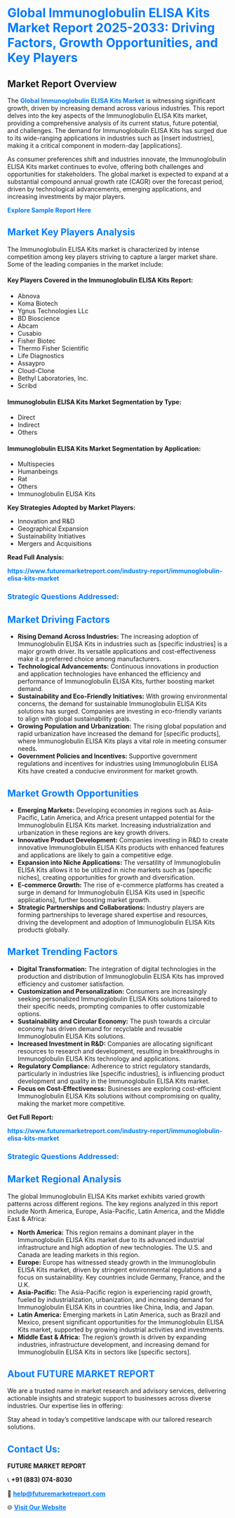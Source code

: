 <h1 style="color: #007BFF;">Global Immunoglobulin ELISA Kits Market Report 2025-2033: Driving Factors, Growth Opportunities, and Key Players</h1>

<section id="overview">
<h2>Market Report Overview</h2>
<p>The <a href="https://www.futuremarketreport.com/industry-report/immunoglobulin-elisa-kits-market" style="color: #007BFF; text-decoration: none;"><strong>Global Immunoglobulin ELISA Kits Market</strong></a> is witnessing significant growth, driven by increasing demand across various industries. This report delves into the key aspects of the Immunoglobulin ELISA Kits market, providing a comprehensive analysis of its current status, future potential, and challenges. The demand for Immunoglobulin ELISA Kits has surged due to its wide-ranging applications in industries such as [insert industries], making it a critical component in modern-day [applications].</p>
<p>As consumer preferences shift and industries innovate, the Immunoglobulin ELISA Kits market continues to evolve, offering both challenges and opportunities for stakeholders. The global market is expected to expand at a substantial compound annual growth rate (CAGR) over the forecast period, driven by technological advancements, emerging applications, and increasing investments by major players.</p>
</section>

<section id="overview">
<p><a href="https://www.futuremarketreport.com/request-sample/reportId=122256" style="color: #007BFF; text-decoration: none;"><strong>Explore Sample Report Here</strong></a></p>
</section>

<section id="key-players">
<h2 style="color: #007BFF;">Market Key Players Analysis</h2>
<p>The Immunoglobulin ELISA Kits market is characterized by intense competition among key players striving to capture a larger market share. Some of the leading companies in the market include:</p>
<h4>Key Players Covered in the Immunoglobulin ELISA Kits Report:</h4>
<ul><li>Abnova</li><li>Koma Biotech</li><li>Ygnus Technologies LLc</li><li>BD Bioscience</li><li>Abcam</li><li>Cusabio</li><li>Fisher Biotec</li><li>Thermo Fisher Scientific</li><li>Life Diagnostics</li><li>Assaypro</li><li>Cloud-Clone</li><li>Bethyl Laboratories, Inc.</li><li>Scribd</li></ul>
<h4>Immunoglobulin ELISA Kits Market Segmentation by Type:</h4>
<ul><li>Direct</li><li>Indirect</li><li>Others</li></ul>

<h4>Immunoglobulin ELISA Kits Market Segmentation by Application:</h4>
<ul><li>Multispecies</li><li>Humanbeings</li><li>Rat</li><li>Others</li><li>Immunoglobulin ELISA Kits</li></ul>
<p><strong>Key Strategies Adopted by Market Players:</strong></p>
<ul>
<li>Innovation and R&D</li>
<li>Geographical Expansion</li>
<li>Sustainability Initiatives</li>
<li>Mergers and Acquisitions</li>
</ul>
</section>

<section>
<p><strong>Read Full Analysis: </strong></p><a href="https://www.futuremarketreport.com/industry-report/immunoglobulin-elisa-kits-market" style="color: #007BFF; text-decoration: none;"><strong>https://www.futuremarketreport.com/industry-report/immunoglobulin-elisa-kits-market</strong></a>
<h3 style="color: #007BFF;">Strategic Questions Addressed:</h3>
</section>

<section id="driving-factors">
<h2 style="color: #007BFF;">Market Driving Factors</h2>
<ul>
<li><strong>Rising Demand Across Industries:</strong> The increasing adoption of Immunoglobulin ELISA Kits in industries such as [specific industries] is a major growth driver. Its versatile applications and cost-effectiveness make it a preferred choice among manufacturers.</li>
<li><strong>Technological Advancements:</strong> Continuous innovations in production and application technologies have enhanced the efficiency and performance of Immunoglobulin ELISA Kits, further boosting market demand.</li>
<li><strong>Sustainability and Eco-Friendly Initiatives:</strong> With growing environmental concerns, the demand for sustainable Immunoglobulin ELISA Kits solutions has surged. Companies are investing in eco-friendly variants to align with global sustainability goals.</li>
<li><strong>Growing Population and Urbanization:</strong> The rising global population and rapid urbanization have increased the demand for [specific products], where Immunoglobulin ELISA Kits plays a vital role in meeting consumer needs.</li>
<li><strong>Government Policies and Incentives:</strong> Supportive government regulations and incentives for industries using Immunoglobulin ELISA Kits have created a conducive environment for market growth.</li>
</ul>
</section>

<section id="growth-opportunities">
<h2 style="color: #007BFF;">Market Growth Opportunities</h2>
<ul>
<li><strong>Emerging Markets:</strong> Developing economies in regions such as Asia-Pacific, Latin America, and Africa present untapped potential for the Immunoglobulin ELISA Kits market. Increasing industrialization and urbanization in these regions are key growth drivers.</li>
<li><strong>Innovative Product Development:</strong> Companies investing in R&D to create innovative Immunoglobulin ELISA Kits products with enhanced features and applications are likely to gain a competitive edge.</li>
<li><strong>Expansion into Niche Applications:</strong> The versatility of Immunoglobulin ELISA Kits allows it to be utilized in niche markets such as [specific niches], creating opportunities for growth and diversification.</li>
<li><strong>E-commerce Growth:</strong> The rise of e-commerce platforms has created a surge in demand for Immunoglobulin ELISA Kits used in [specific applications], further boosting market growth.</li>
<li><strong>Strategic Partnerships and Collaborations:</strong> Industry players are forming partnerships to leverage shared expertise and resources, driving the development and adoption of Immunoglobulin ELISA Kits products globally.</li>
</ul>
</section>

<section id="trending-factors">
<h2 style="color: #007BFF;">Market Trending Factors</h2>
<ul>
<li><strong>Digital Transformation:</strong> The integration of digital technologies in the production and distribution of Immunoglobulin ELISA Kits has improved efficiency and customer satisfaction.</li>
<li><strong>Customization and Personalization:</strong> Consumers are increasingly seeking personalized Immunoglobulin ELISA Kits solutions tailored to their specific needs, prompting companies to offer customizable options.</li>
<li><strong>Sustainability and Circular Economy:</strong> The push towards a circular economy has driven demand for recyclable and reusable Immunoglobulin ELISA Kits solutions.</li>
<li><strong>Increased Investment in R&D:</strong> Companies are allocating significant resources to research and development, resulting in breakthroughs in Immunoglobulin ELISA Kits technology and applications.</li>
<li><strong>Regulatory Compliance:</strong> Adherence to strict regulatory standards, particularly in industries like [specific industries], is influencing product development and quality in the Immunoglobulin ELISA Kits market.</li>
<li><strong>Focus on Cost-Effectiveness:</strong> Businesses are exploring cost-efficient Immunoglobulin ELISA Kits solutions without compromising on quality, making the market more competitive.</li>
</ul>
</section>

<section>
<p><strong>Get Full Report: </strong></p><a href="https://www.futuremarketreport.com/industry-report/immunoglobulin-elisa-kits-market" style="color: #007BFF; text-decoration: none;"><strong>https://www.futuremarketreport.com/industry-report/immunoglobulin-elisa-kits-market</strong></a>
<h3 style="color: #007BFF;">Strategic Questions Addressed:</h3>
</section>


<section id="regional-analysis">
<h2 style="color: #007BFF;">Market Regional Analysis</h2>
<p>The global Immunoglobulin ELISA Kits market exhibits varied growth patterns across different regions. The key regions analyzed in this report include North America, Europe, Asia-Pacific, Latin America, and the Middle East & Africa:</p>
<ul>
<li><strong>North America:</strong> This region remains a dominant player in the Immunoglobulin ELISA Kits market due to its advanced industrial infrastructure and high adoption of new technologies. The U.S. and Canada are leading markets in this region.</li>
<li><strong>Europe:</strong> Europe has witnessed steady growth in the Immunoglobulin ELISA Kits market, driven by stringent environmental regulations and a focus on sustainability. Key countries include Germany, France, and the U.K.</li>
<li><strong>Asia-Pacific:</strong> The Asia-Pacific region is experiencing rapid growth, fueled by industrialization, urbanization, and increasing demand for Immunoglobulin ELISA Kits in countries like China, India, and Japan.</li>
<li><strong>Latin America:</strong> Emerging markets in Latin America, such as Brazil and Mexico, present significant opportunities for the Immunoglobulin ELISA Kits market, supported by growing industrial activities and investments.</li>
<li><strong>Middle East & Africa:</strong> The region’s growth is driven by expanding industries, infrastructure development, and increasing demand for Immunoglobulin ELISA Kits in sectors like [specific sectors].</li>
</ul>
</section>

<footer>
<h2 style="color: #007BFF;">About FUTURE MARKET REPORT</h2>
<p>We are a trusted name in market research and advisory services, delivering actionable insights and strategic support to businesses across diverse industries. Our expertise lies in offering:</p>

<p>Stay ahead in today’s competitive landscape with our tailored research solutions.</p>

<h2 style="color: #007BFF;">Contact Us:</h2>
<p><strong>FUTURE MARKET REPORT</strong></p>
<p>📞 <strong>+91 (883) 074-8030</strong></p>
<p>📧 <strong><a href="mailto:help@futuremarketreport.com" style="color: #007BFF;">help@futuremarketreport.com</a></strong></p>
<p>🌐 <strong><a href="https://www.futuremarketreport.com/" style="color: #007BFF;">Visit Our Website</a></strong></p>
</footer>